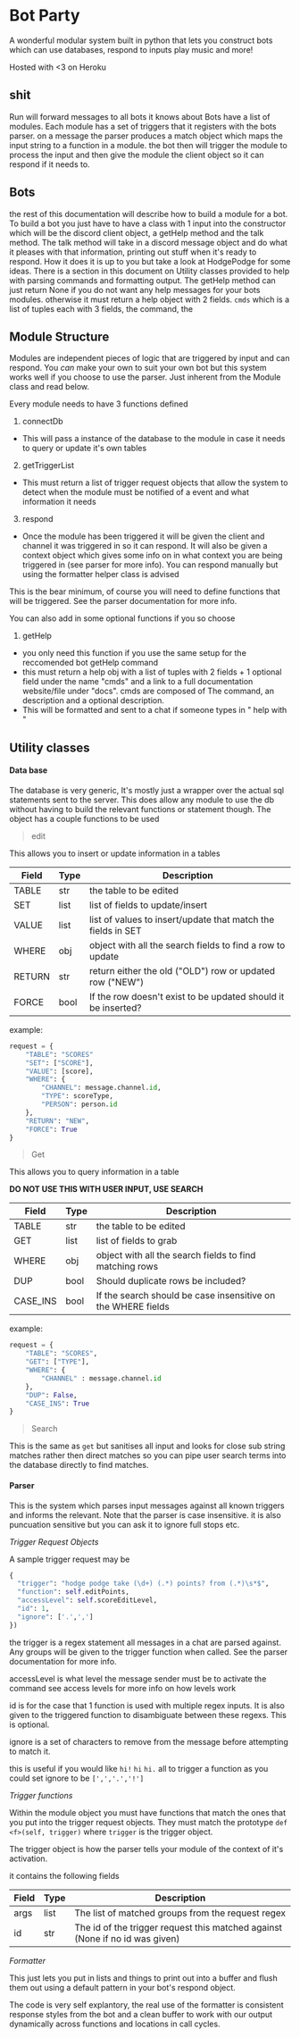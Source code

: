 # Bot Party

A wonderful modular system built in python that lets you construct bots which can use databases, respond to inputs play music and more!

Hosted with <3 on Heroku


## shit

Run will forward messages to all bots it knows about
Bots have a list of modules.
Each module has a set of triggers that it registers with the bots parser.
on a message the parser produces a match object which maps the input string to
a function in a module.
the bot then will trigger the module to process the input and then give the module
the client object so it can respond if it needs to.

## Bots

the rest of this documentation will describe how to build a module for a bot. To build a bot
you just have to have a class with 1 input into the constructor which will be the discord client object, a getHelp method and the talk method.
The talk method will take in a discord message object and do what it pleases with that information, printing out stuff when it's ready to respond. How it does it is up to you but take a look at HodgePodge for some ideas. There is a section in this document on Utility classes provided to help with parsing commands and formatting output.
The getHelp method can just return None if you do not want any help messages for your bots modules.
otherwise it must return a help object with 2 fields. `cmds` which is a list of tuples each with 3 fields, the
command, the

## Module Structure

Modules are independent pieces of logic that are triggered by input and can respond.
You _can_ make your own to suit your own bot but this system works well if you choose to use the parser.
Just inherent from the Module class and read below.

Every module needs to have 3 functions defined

1. connectDb
  - This will pass a instance of the database to the module in case it needs to
   query or update it's own tables
2. getTriggerList
  - This must return a list of trigger request objects that allow the system to
  detect when the module must be notified of a event and what information it needs
3. respond
  - Once the module has been triggered it will be given the client and channel it was triggered in
  so it can respond. It will also be given a context object which gives some info on in what context you are being triggered in (see parser for more info). You can respond manually but using the formatter helper class is advised

This is the bear minimum, of course you will need to define functions that will be triggered.
See the parser documentation for more info.

You can also add in some optional functions if you so choose

1. getHelp
  - you only need this function if you use the same setup for the reccomended bot getHelp command
  - this must return a help obj with a list of tuples with 2 fields + 1 optional field under the name "cmds" and a link to a full documentation website/file under "docs". cmds are composed of The command, an description and a optional description.
  - This will be formatted and sent to a chat if someone types in "<bot name> help with <module name>"

## Utility classes

#### Data base

The database is very generic, It's mostly just a wrapper over the actual sql
statements sent to the server. This does allow any module to use the db without having
to build the relevant functions or statement though.
The object has a couple functions to be used

> edit

This allows you to insert or update information in a tables

| Field  | Type | Description                                                   |
| ------ | ---- | ------------------------------------------------------------- |
| TABLE  | str  | the table to be edited                                        |
| SET    | list | list of fields to update/insert                               |
| VALUE  | list | list of values to insert/update that match the fields in SET  |
| WHERE  | obj  | object with all the search fields to find a row to update     |
| RETURN | str  | return either the old ("OLD") row or updated row ("NEW")      |
| FORCE  | bool | If the row doesn't exist to be updated should it be inserted? |

example:
```python
request = {
    "TABLE": "SCORES"
    "SET": ["SCORE"],
    "VALUE": [score],
    "WHERE": {
        "CHANNEL": message.channel.id,
        "TYPE": scoreType,
        "PERSON": person.id
    },
    "RETURN": "NEW",
    "FORCE": True
}
```

> Get

This allows you to query information in a table

**DO NOT USE THIS WITH USER INPUT, USE SEARCH**

| Field    | Type | Description                                                   |
| -------- | ---- | ------------------------------------------------------------- |
| TABLE    | str  | the table to be edited                                        |
| GET      | list | list of fields to grab                                        |
| WHERE    | obj  | object with all the search fields to find matching rows       |
| DUP      | bool | Should duplicate rows be included?                            |
| CASE_INS | bool | If the search should be case insensitive on the WHERE fields  |

example:
```python
request = {
    "TABLE": "SCORES",
    "GET": ["TYPE"],
    "WHERE": {
        "CHANNEL" : message.channel.id
    },
    "DUP": False,
    "CASE_INS": True
}
```

> Search

This is the same as `get` but sanitises all input and looks for close sub string
matches rather then direct matches so you can pipe user search terms into the
database directly to find matches.

#### Parser

This is the system which parses input messages against all known triggers and
informs the relevant. Note that the parser is case insensitive.
it is also puncuation sensitive but you can ask it to ignore full stops etc.

*Trigger Request Objects*

A sample trigger request may be
```python
{
  "trigger": "hodge podge take (\d+) (.*) points? from (.*)\s*$",
  "function": self.editPoints,
  "accessLevel": self.scoreEditLevel,
  "id": 1,
  "ignore": ['.',',']
})
```

the trigger is a regex statement all messages in a chat are parsed against.
Any groups will be given to the trigger function when called. See the parser
documentation for more info.

accessLevel is what level the message sender must be to activate the command
see access levels for more info on how levels work

id is for the case that 1 function is used with multiple regex inputs. It is also
given to the triggered function to disambiguate between these regexs. This is optional.

ignore is a set of characters to remove from the message before attempting to match it.

this is useful if you would like `hi!` `hi` `hi.` all to trigger a function as you
could set ignore to be `[',','.','!']`

*Trigger functions*

Within the module object you must have functions that match the ones that you put
into the trigger request objects.
They must match the prototype `def <f>(self, trigger)` where `trigger` is the
trigger object.

The trigger object is how the parser tells your module of the context of it's activation.

it contains the following fields

| Field | Type | Description                                                                  |
| ----- | ---- | -----------------------------------------------------------------------------|
| args  | list | The list of matched groups from the request regex                            |
| id    | str  | The id of the trigger request this matched against (None if no id was given) |


*Formatter*

This just lets you put in lists and things to print out into a buffer and flush them out using a default
pattern in your bot's respond object.

The code is very self explantory, the real use of the formatter is consistent response styles from the bot and a clean buffer to work with our output dynamically across functions and locations in call cycles.
